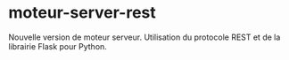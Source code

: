 # moteur-server-rest

Nouvelle version de moteur serveur. Utilisation du protocole REST et de la librairie Flask pour Python.